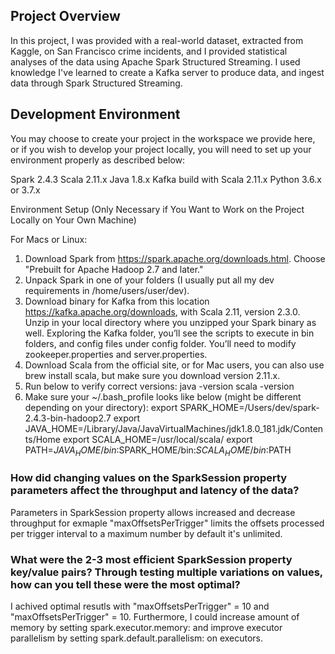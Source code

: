 
## Project Overview

In this project, I was provided with a real-world dataset, extracted from Kaggle, on San Francisco crime incidents, and I provided statistical analyses of the data using Apache Spark Structured Streaming. I used knowledge I've learned to create a Kafka server to produce data, and ingest data through Spark Structured Streaming.

## Development Environment

You may choose to create your project in the workspace we provide here, or if you wish to develop your project locally, you will need to set up your environment properly as described below:

Spark 2.4.3
Scala 2.11.x
Java 1.8.x
Kafka build with Scala 2.11.x
Python 3.6.x or 3.7.x

Environment Setup (Only Necessary if You Want to Work on the Project Locally on Your Own Machine)

For Macs or Linux:

1. Download Spark from https://spark.apache.org/downloads.html. Choose "Prebuilt for Apache Hadoop 2.7 and later."
2. Unpack Spark in one of your folders (I usually put all my dev requirements in /home/users/user/dev).
3. Download binary for Kafka from this location https://kafka.apache.org/downloads, with Scala 2.11, version 2.3.0. Unzip in your local directory where you unzipped your Spark binary as well. Exploring the Kafka folder, you’ll see the scripts to execute in bin folders, and config files under config folder. You’ll need to modify zookeeper.properties and server.properties.
4. Download Scala from the official site, or for Mac users, you can also use brew install scala, but make sure you download version 2.11.x.
5. Run below to verify correct versions:
java -version
scala -version
6. Make sure your ~/.bash_profile looks like below (might be different depending on your directory):
export SPARK_HOME=/Users/dev/spark-2.4.3-bin-hadoop2.7
export JAVA_HOME=/Library/Java/JavaVirtualMachines/jdk1.8.0_181.jdk/Contents/Home
export SCALA_HOME=/usr/local/scala/
export PATH=$JAVA_HOME/bin:$SPARK_HOME/bin:$SCALA_HOME/bin:$PATH

### How did changing values on the SparkSession property parameters affect the throughput and latency of the data?

Parameters in SparkSession property allows increased and decrease throughput for exmaple "maxOffsetsPerTrigger" limits the offsets processed per trigger interval to a maximum number by default it's unlimited.

### What were the 2-3 most efficient SparkSession property key/value pairs? Through testing multiple variations on values, how can you tell these were the most optimal?

I achived optimal resutls with "maxOffsetsPerTrigger" = 10 and "maxOffsetsPerTrigger" = 10. Furthermore, I could increase amount of memory by setting spark.executor.memory: and improve executor parallelism by setting spark.default.parallelism: on executors. 
